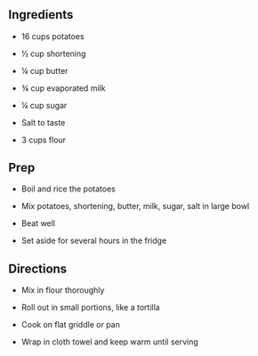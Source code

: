 # 

## Ingredients

- 16 cups potatoes

- ½ cup shortening

- ¼ cup butter

- ¾ cup evaporated milk

- ¼ cup sugar

- Salt to taste

- 3 cups flour

## Prep

- Boil and rice the potatoes

- Mix potatoes, shortening, butter, milk, sugar, salt in large bowl

- Beat well

- Set aside for several hours in the fridge

## Directions

- Mix in flour thoroughly

- Roll out in small portions, like a tortilla

- Cook on flat griddle or pan

- Wrap in cloth towel and keep warm until serving
